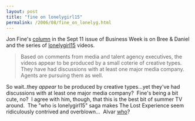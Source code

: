 ```yaml
---
layout: post
title: "fine on lonelygirl15"
permalink: /2006/08/fine_on_lonelyg.html
---
```


Jon Fine's [column](http://www.businessweek.com/magazine/content/06_37/b4000039.htm) in the Sept 11 issue of Business Week is on Bree & Daniel and the series of [lonelygirl15](http://www.youtube.com/profile?user=lonelygirl15) videos.

> Based on comments from media and talent agency executives, the videos appear to be produced by a small coterie of creative types. They have had discussions with at least one major media company. Agents are pursuing them as well.

So wait..they _appear_ to be produced by creative types...yet they've had discussions with at least one major media company?  Fine's being a bit cute, no?  I agree with him, though, that this is the best bit of summer TV around.  The "who is lonelygirl15" saga makes The Lost Experience seem ridiculously contrived and overblown...  Alvar [who](http://lostpedia.com/wiki/The_Hanso_Foundation)?